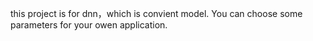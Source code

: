 this project is for dnn，which is convient model. You can choose some parameters for your owen application.